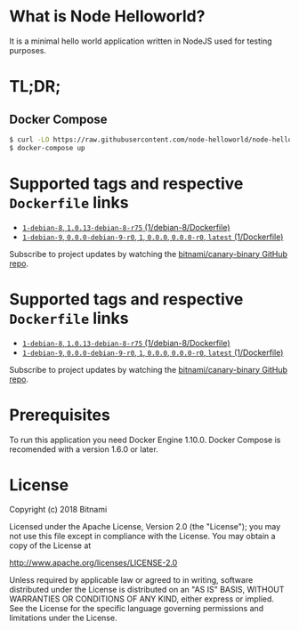 # What is Node Helloworld?

It is a minimal hello world application written in NodeJS used for testing purposes.

# TL;DR;

## Docker Compose

```bash
$ curl -LO https://raw.githubusercontent.com/node-helloworld/node-helloworld-docker/master/docker-compose.yml
$ docker-compose up
```

# Supported tags and respective `Dockerfile` links

* [`1-debian-8`, `1.0.13-debian-8-r75` (1/debian-8/Dockerfile)](https://github.com/bitnami/bitnami-docker-canary-binary/blob/1.0.13-debian-8-r75/1/debian-8/Dockerfile)
* [`1-debian-9`, `0.0.0-debian-9-r0`, `1`, `0.0.0`, `0.0.0-r0`, `latest` (1/Dockerfile)](https://github.com/bitnami/bitnami-docker-canary-binary/blob/0.0.0-debian-9-r0/1/Dockerfile)

Subscribe to project updates by watching the [bitnami/canary-binary GitHub repo](https://github.com/bitnami/bitnami-docker-canary-binary).

# Supported tags and respective `Dockerfile` links

* [`1-debian-8`, `1.0.13-debian-8-r75` (1/debian-8/Dockerfile)](https://github.com/bitnami/bitnami-docker-canary-binary/blob/1.0.13-debian-8-r75/1/debian-8/Dockerfile)
* [`1-debian-9`, `0.0.0-debian-9-r0`, `1`, `0.0.0`, `0.0.0-r0`, `latest` (1/Dockerfile)](https://github.com/bitnami/bitnami-docker-canary-binary/blob/0.0.0-debian-9-r0/1/Dockerfile)

Subscribe to project updates by watching the [bitnami/canary-binary GitHub repo](https://github.com/bitnami/bitnami-docker-canary-binary).

# Prerequisites

To run this application you need Docker Engine 1.10.0. Docker Compose is recomended with a version 1.6.0 or later.

# License

Copyright (c) 2018 Bitnami

Licensed under the Apache License, Version 2.0 (the "License");
you may not use this file except in compliance with the License.
You may obtain a copy of the License at

  <http://www.apache.org/licenses/LICENSE-2.0>

Unless required by applicable law or agreed to in writing, software
distributed under the License is distributed on an "AS IS" BASIS,
WITHOUT WARRANTIES OR CONDITIONS OF ANY KIND, either express or implied.
See the License for the specific language governing permissions and
limitations under the License.
